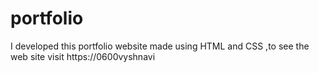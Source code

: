 # portfolio
I developed this portfolio website made using  HTML and CSS ,to see the web site visit https://0600vyshnavi
